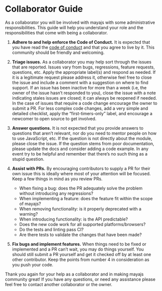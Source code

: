 # Collaborator Guide

As a collaborator you will be involved with mayajs with some administrative responsibilities. This guide will help you understand your role and the responsibilities that come with being a collaborator.

1. __Adhere to and help enforce the Code of Conduct.__ It is expected that you have read the [code of conduct](https://github.com/mayajs/maya/blob/master/CODE_OF_CONDUCT.md) and that you agree to live by it. This community should be friendly and welcoming.

1. __Triage issues.__ As a collaborator you may help sort through the issues that are reported. Issues vary from bugs, regressions, feature requests, questions, etc. Apply the appropriate label(s) and respond as needed. If it is a legitimate request please address it, otherwise feel free to close the issue and include a comment with a suggestion on where to find support. If an issue has been inactive for more than a week (i.e, the owner of the issue hasn’t responded to you), close the issue with a note indicating stales issues are closed; it can always be reopened if needed. In the case of issues that require a code change encourage the owner to submit a PR. For less complex code changes, add a very simple and detailed checklist, apply the “first-timers-only” label, and encourage a newcomer to open source to get involved.

1. __Answer questions.__ It is not expected that you provide answers to questions that aren’t relevant, nor do you need to mentor people on how to use JavaScript, etc. If the question is not directly about the module, please close the issue. If the question stems from poor documentation, please update the docs and consider adding a code example. In any event try to be helpful and remember that there’s no such thing as a stupid question.

1. __Assist with PRs.__ By encouraging contributors to supply a PR for their own issue this is ideally where most of your attention will be focused. Keep a few things in mind as you review PRs.
	- When fixing a bug: does the PR adequately solve the problem without introducing any regressions?
	- When implementing a feature: does the feature fit within the scope of mayajs?
	- When removing functionality: is it properly deprecated with a warning?
	- When introducing functionality: is the API predictable?
	- Does the new code work for all supported platforms/browsers?
	- Do the tests and linting pass CI?
	- Are there tests to validate the changes that have been made?

1. __Fix bugs and implement features.__ When things need to be fixed or implemented and a PR can’t wait, you may do things yourself. You should still submit a PR yourself and get it checked off by at least one other contributor. Keep the points from number 4 in consideration as you push your code.

Thank you again for your help as a collaborator and in making mayajs community great! If you have any questions, or need any assistance please feel free to contact another collaborator or the owner.

